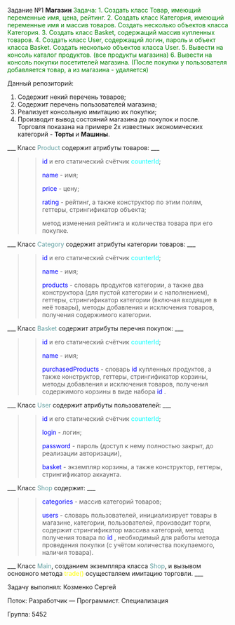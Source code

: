 Задание №1 __Магазин__
<span style="color:Green">Задача: </span>
<span style="color:Green">1. Создать класс Товар, имеющий переменные имя, цена, рейтинг.</span>
<span style="color:Green">2. Создать класс Категория, имеющий переменные имя и массив товаров. Создать несколько объектов класса Категория.</span>
<span style="color:Green">3. Создать класс Basket, содержащий массив купленных товаров.</span>
<span style="color:Green">4. Создать класс User, содержащий логин, пароль и объект класса Basket. Создать несколько объектов класса User.</span>
<span style="color:Green">5. Вывести на консоль каталог продуктов. (все продукты магазина)</span>
<span style="color:Green">6. Вывести на консоль покупки посетителей магазина. (После покупки у пользователя добавляется товар, а из магазина - удаляется)</span>

Данный репозиторий:

1. Содержит некий перечень товаров;
2. Содержит перечень пользователей магазина;
3. Реализует консольную имитацию их покупки;
4. Производит вывод состояний магазина до покупок и после.
Торговля показана на примере 2х известных экономических категорий - __Торты__ и __Машины__. 


___ Класс <span style="color:CadetBlue"> Product </span> содержит атрибуты товаров: ___
>> <span style="color:blue"> id </span> и его статический счётчик <span style="color:Cyan">counterId</span>;
>> 
>> <span style="color:blue"> name </span> - имя;
>> 
>> <span style="color:blue"> price </span> - цену;
>> 
>> <span style="color:blue"> rating </span> - рейтинг, а также конструктор по этим полям, геттеры, стрингификатор объекта;
>> 
>> метод изменения рейтинга и количества товара при его покупке.

___ Класс <span style="color:CadetBlue"> Category </span> содержит атрибуты категории товаров: ___
>> <span style="color:blue"> id </span> и его статический счётчик <span style="color:Cyan">counterId</span>;
>> 
>> <span style="color:blue"> name </span> - имя;
>> 
>> <span style="color:blue"> products </span> - словарь продуктов категории, а также два конструктора (для пустой категории и с наполнением), геттеры, стрингификатор категории (включая входящие в неё товары), методы добавления и исключения товаров, получения содержимого категории.

___ Класс <span style="color:CadetBlue">Basket</span> содержит атрибуты перечня покупок: ___
>> <span style="color:blue"> id </span> и его статический счётчик <span style="color:Cyan">counterId</span>;
>> 
>> <span style="color:blue"> name </span> - имя;
>> 
>> <span style="color:blue">purchasedProducts </span> - словарь <span style="color:blue"> id </span> купленных продуктов, а также конструктор, геттеры, стрингификатор корзины, методы добавления и исключения товаров, получения содержимого корзины в виде набора <span style="color:blue"> id </span>.
>>

___ Класс <span style="color:CadetBlue"> User </span> содержит атрибуты пользователей: ___
>> <span style="color:blue"> id </span> и его статический счётчик <span style="color:Cyan">counterId</span>;
>> 
>><span style="color:blue">login</span> - логин;
>>
>><span style="color:blue"> password </span> - пароль (доступ к нему полностью закрыт, до реализации авторизации),
>>
>><span style="color:blue"> basket </span> - экземпляр корзины, а также конструктор, геттеры, стрингификатор аккаунта.
>>

___ Класс <span style="color:CadetBlue">Shop</span> содержит: ___
>><span style="color:blue">categories</span> - массив категорий товаров;
>>
>><span style="color:blue">users</span> - словарь пользователей, инициализирует товары в магазине, категории, пользователей, производит торги, содержит стрингификатор массива категорий, метод получения товара по <span style="color:blue"> id </span>, необходимый для работы метода проведения покупки (с учётом количества покупаемого, наличия товара).
>>

___ Класс <span style="color:CadetBlue">Main</span>, созданием экземпляра класса <span style="color:CadetBlue">Shop</span>, и вызывом основного метода <span style="color:Yellow">trade()</span> осуществляем имитацию торговли. ___

Задачу выполнял: Козменко Сергей

Поток: Разработчик — Программист. Специализация

Группа: 5452
